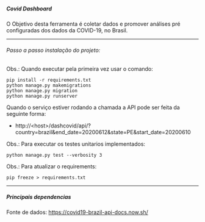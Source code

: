 ##### Covid Dashboard

O Objetivo desta ferramenta é coletar dados e promover análises pré configuradas dos dados da COVID-19, no Brasil.

------

###### Passo a passo instalação do projeto:

Obs.: Quando executar pela primeira vez usar o comando: 
````commandline
pip install -r requirements.txt
python manage.py makemigrations
python manage.py migration
python manage.py runserver
````
Quando o serviço estiver rodando a chamada a API pode ser feita da seguinte forma:
- http://\<host\>/dashcovid/api/?country=brazil&end_date=20200612&state=PE&start_date=20200610

Obs.: Para executar os testes unitarios implementados: 
````commandline
python manage.py test --verbosity 3
````

Obs.: Para atualizar o requirements: 
````commandline
pip freeze > requirements.txt
````

--------
##### Principais dependencias
Fonte de dados: https://covid19-brazil-api-docs.now.sh/

